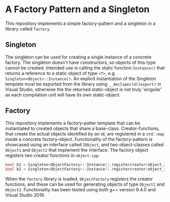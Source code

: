 # A Factory Pattern and a Singleton

This repository implements a simple factory-pattern and a singleton in a library called `factory`.

## Singleton
The singleton can be used for creating a single instance of a concrete factory. 
The singleton doesn't have constructors, so objects of this type cannot be created. Intended use
is calling the static function `Instance()` that returns a reference to a static object of type
`<T>`, e.g. `Singleton<Object>::Instance()`. An explicit instantiation of the Singleton template
must be exported from the library using `__declspec(dllexport)` in Visual Studio, otherwise the
the returned static-object is not truly 'singular' as each compilation unit will have its own
static-object.

## Factory

This repository implements a factory-patter template that can be instantiated to created objects
that share a base-class. Creator-functions, that create the actual objects identified by an id,
are registered in a `std::map` inside a concrete factory-object. Functionality of the factory-pattern 
is showcased using an interface called `IObject`, and two object-classes called `Object1` and `Object2`
that implement the interface. The factory object registers two creator functions in `object.cpp`:

```cpp
bool b1 = Singleton<ObjectFactory>::Instance().registercreator(object_id::OBJECT1, &object1_creator_fcn);
bool b2 = Singleton<ObjectFactory>::Instance().registercreator(object_id::OBJECT2, &object2_creator_fcn);
```

When the `factory` library is loaded, `ObjectFactory` registers the
creator functions, and these can be used for generating objects of type `Object1` and `Object2`.
Functionality has been tested using both g++ version 9.4.0 and Visual Studio 2019.
